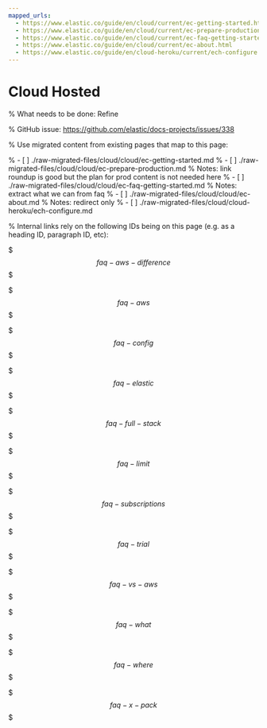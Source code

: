 ```yaml
---
mapped_urls:
  - https://www.elastic.co/guide/en/cloud/current/ec-getting-started.html
  - https://www.elastic.co/guide/en/cloud/current/ec-prepare-production.html
  - https://www.elastic.co/guide/en/cloud/current/ec-faq-getting-started.html
  - https://www.elastic.co/guide/en/cloud/current/ec-about.html
  - https://www.elastic.co/guide/en/cloud-heroku/current/ech-configure.html
---
```


# Cloud Hosted

% What needs to be done: Refine

% GitHub issue: https://github.com/elastic/docs-projects/issues/338

% Use migrated content from existing pages that map to this page:

% - [ ] ./raw-migrated-files/cloud/cloud/ec-getting-started.md
% - [ ] ./raw-migrated-files/cloud/cloud/ec-prepare-production.md
%      Notes: link roundup is good but the plan for prod content is not needed here
% - [ ] ./raw-migrated-files/cloud/cloud/ec-faq-getting-started.md
%      Notes: extract what we can from faq
% - [ ] ./raw-migrated-files/cloud/cloud/ec-about.md
%      Notes: redirect only
% - [ ] ./raw-migrated-files/cloud/cloud-heroku/ech-configure.md

% Internal links rely on the following IDs being on this page (e.g. as a heading ID, paragraph ID, etc):

$$$faq-aws-difference$$$

$$$faq-aws$$$

$$$faq-config$$$

$$$faq-elastic$$$

$$$faq-full-stack$$$

$$$faq-limit$$$

$$$faq-subscriptions$$$

$$$faq-trial$$$

$$$faq-vs-aws$$$

$$$faq-what$$$

$$$faq-where$$$

$$$faq-x-pack$$$